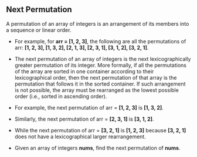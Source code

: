 ## Next Permutation

A permutation of an array of integers is an arrangement of its members into a sequence or linear order.

- For example, for **arr = [1, 2, 3]**, the following are all the permutations of arr: **[1, 2, 3], [1, 3, 2], [2, 1, 3], [2, 3, 1], [3, 1, 2], [3, 2, 1]**.

- The next permutation of an array of integers is the next lexicographically greater permutation of its integer. More formally, if all the permutations of the array are sorted in one container according to their lexicographical order, then the next permutation of that array is the permutation that follows it in the sorted container. If such arrangement is not possible, the array must be rearranged as the lowest possible order (i.e., sorted in ascending order).

- For example, the next permutation of arr = **[1, 2, 3]** is **[1, 3, 2]**.
- Similarly, the next permutation of arr = **[2, 3, 1]** is **[3, 1, 2]**.
- While the next permutation of arr = **[3, 2, 1]** is **[1, 2, 3]** because **[3, 2, 1]** does not have a lexicographical larger rearrangement.
- Given an array of integers **nums**, find the next permutation of **nums**.
